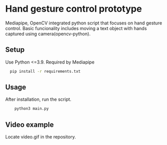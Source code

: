 
# Hand gesture control prototype

Mediapipe, OpenCV integrated python script that focuses on hand gesture control. Basic funcionality includes moving a text object with hands captured using camera(opencv-python).


## Setup

Use Python <=3.9. Required by Mediapipe

```bash
  pip install -r requirements.txt
```


    
## Usage

After installation, run the script.

```bash
    python3 main.py
```


## Video example

Locate video.gif in the repository.


